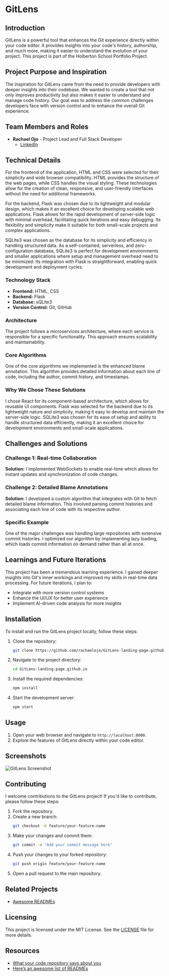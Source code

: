 # GitLens

## Introduction

GitLens is a powerful tool that enhances the Git experience directly within your code editor. It provides insights into your code's history, authorship, and much more, making it easier to understand the evolution of your project. This project is part of the Holberton School Portfolio Project.

## Project Purpose and Inspiration

The inspiration for GitLens came from the need to provide developers with deeper insights into their codebase. We wanted to create a tool that not only improves productivity but also makes it easier to understand and manage code history. Our goal was to address the common challenges developers face with version control and to enhance the overall Git experience.

## Team Members and Roles

- **Rachael Ojo** - Project Lead and Full Stack Developer
  - [LinkedIn](https://www.linkedin.com/in/rachael-ojo/)

## Technical Details
For the frontend of the application, HTML and CSS were selected for their simplicity and wide browser compatibility. HTML provides the structure of the web pages, while CSS handles the visual styling. These technologies allow for the creation of clean, responsive, and user-friendly interfaces without the need for additional frameworks.

For the backend, Flask was chosen due to its lightweight and modular design, which makes it an excellent choice for developing scalable web applications. Flask allows for the rapid development of server-side logic with minimal overhead, facilitating quick iterations and easy debugging. Its flexibility and simplicity make it suitable for both small-scale projects and complex applications.

SQLite3 was chosen as the database for its simplicity and efficiency in handling structured data. As a self-contained, serverless, and zero-configuration database, SQLite3 is perfect for development environments and smaller applications where setup and management overhead need to be minimized. Its integration with Flask is straightforward, enabling quick development and deployment cycles.

### Technology Stack

- **Frontend:** HTML, CSS
- **Backend:** Flask
- **Database:** sQLite3
- **Version Control:** Git, GitHub

### Architecture

The project follows a microservices architecture, where each service is responsible for a specific functionality. This approach ensures scalability and maintainability.

### Core Algorithms

One of the core algorithms we implemented is the enhanced blame annotation. This algorithm provides detailed information about each line of code, including the author, commit history, and timestamps.

### Why We Chose These Solutions

I chose React for its component-based architecture, which allows for reusable UI components. Flask was selected for the backend due to its lightweight nature and simplicity, making it easy to develop and maintain the server-side logic. SQLite3 was chosen for its ease of setup and ability to handle structured data efficiently, making it an excellent choice for development environments and small-scale applications.

## Challenges and Solutions

### Challenge 1: Real-time Collaboration

**Solution:** I implemented WebSockets to enable real-time which allows for instant updates and synchronization of code changes.

### Challenge 2: Detailed Blame Annotations

**Solution:** I developed a custom algorithm that integrates with Git to fetch detailed blame information. This involved parsing commit histories and associating each line of code with its respective author.

### Specific Example

One of the major challenges was handling large repositories with extensive commit histories. I optimized our algorithm by implementing lazy loading, which loads commit information on demand rather than all at once.

## Learnings and Future Iterations

This project has been a tremendous learning experience. I gained deeper insights into Git's inner workings and improved my skills in real-time data processing. For future iterations, I plan to:

- Integrate with more version control systems
- Enhance the UI/UX for better user experience
- Implement AI-driven code analysis for more insights

## Installation

To install and run the GitLens project locally, follow these steps:

1. Clone the repository:
    ```bash
    git clone https://github.com/rachaelojo/GitLens-landing-page.github.io.git
    ```
2. Navigate to the project directory:
    ```bash
    cd GitLens-landing-page.github.io
    ```
3. Install the required dependencies:
    ```bash
    npm install
    ```
4. Start the development server:
    ```bash
    npm start
    ```

## Usage

1. Open your web browser and navigate to `http://localhost:8000`.
2. Explore the features of GitLens directly within your code editor.

## Screenshots

![GitLens Screenshot](path/to/screenshot.jpg)

## Contributing

I welcome contributions to the GitLens project! If you'd like to contribute, please follow these steps:

1. Fork the repository.
2. Create a new branch:
    ```bash
    git checkout -b feature/your-feature-name
    ```
3. Make your changes and commit them:
    ```bash
    git commit -m "Add your commit message here"
    ```
4. Push your changes to your forked repository:
    ```bash
    git push origin feature/your-feature-name
    ```
5. Open a pull request to the main repository.

## Related Projects

- [Awesome READMEs](https://github.com/matiassingers/awesome-readme)

## Licensing

This project is licensed under the MIT License. See the [LICENSE](LICENSE) file for more details.

## Resources

- [What your code repository says about you](https://example.com/resource1)
- [Here’s an awesome list of READMEs](https://example.com/resource2)
